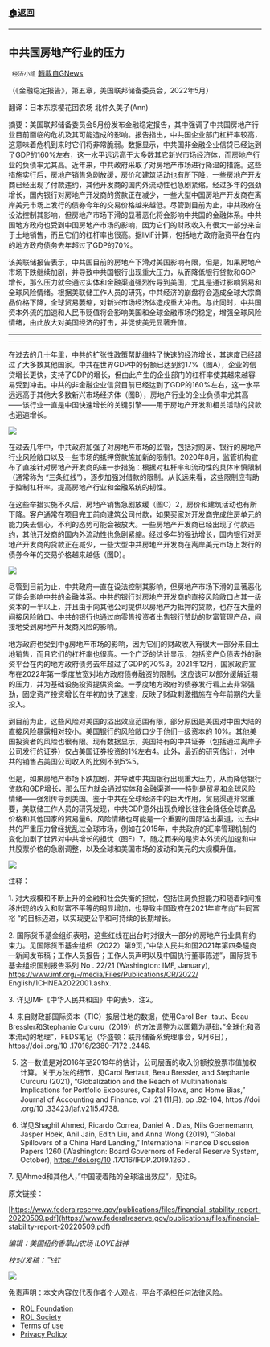 ###  [:house:返回](README.md)
---


## 中共国房地产行业的压力
` 经济小组` [轉載自GNews](https://gnews.org/zh-hans/2599652/)

（《金融稳定报告》，第五章，美国联邦储备委员会，2022年5月）
 
翻译：日本东京樱花团农场 北仲久美子(Ann)
 
摘要：美国联邦储备委员会5月份发布金融稳定报告，其中强调了中共国房地产行业目前面临的危机及其可能造成的影响。报告指出，中共国企业部门杠杆率较高，这意味着危机到来时它们将非常脆弱。数据显示，中共国非金融企业信贷已经达到了GDP的160%左右，这一水平远远高于大多数其它新兴市场经济体，而房地产行业的负债率尤其高。近年来，中共政府采取了对房地产市场进行降温的措施。这些措施实行后，房地产销售急剧放缓，房价和建筑活动也有所下降，一些房地产开发商已经出现了付款违约，其他开发商的国内外流动性也急剧紧缩。经过多年的强劲增长，国内银行对房地产开发商的贷款正在减少，一些大型中国房地产开发商在离岸美元市场上发行的债券今年的交易价格越来越低。尽管到目前为止，中共政府在设法控制其影响，但房地产市场下滑的显著恶化将会影响中共国的金融体系。中共国地方政府也受到中国房地产市场的影响，因为它们的财政收入有很大一部分来自于土地销售，而且它们的杠杆率也很高。据IMF计算，包括地方政府融资平台在内的地方政府债务去年超过了GDP的70%。
 
该美联储报告表示，中共国目前的房地产下滑对美国影响有限，但是，如果房地产市场下跌继续加剧，并导致中共国银行出现重大压力，从而降低银行贷款和GDP增长，那么压力就会通过实体和金融渠道强烈传导到美国，尤其是通过影响贸易和全球风险情绪。根据美联储工作人员的研究，中共经济的崩盘将会造成全球大宗商品价格下降，全球贸易萎缩，对新兴市场经济体造成重大冲击。与此同时，中共国资本外流的加速和人民币贬值将会影响美国和全球金融市场的稳定，增强全球风险情绪，由此放大对美国经济的打击，并促使美元显著升值。
 
* * *
 
* * *
 
在过去的几十年里，中共的扩张性政策帮助维持了快速的经济增长，其速度已经超过了大多数其他国家。中共在世界GDP中的份额已达到约17%（图A），企业的信贷增长更快，支持了GDP的增长，但由此产生的企业部门的杠杆率使其越来越容易受到冲击。中共的非金融企业信贷目前已经达到了GDP的160%左右，这一水平远远高于其他大多数新兴市场经济体（图B），房地产行业的企业负债率尤其高——该行业一直是中国快速增长的关键引擎——用于房地产开发和相关活动的贷款也迅速增长。
 
![](https://assets.gnews.org/wp-content/uploads/2022/05/图片1-195_1653496336.png)
 
在过去几年中，中共政府加强了对房地产市场的监管，包括对购房、银行的房地产行业风险敞口以及一些市场的抵押贷款施加新的限制1。2020年8月，监管机构宣布了直接针对房地产开发商的进一步措施：根据对杠杆率和流动性的具体审慎限制（通常称为 “三条红线”），逐步加强对借款的限制。从长远来看，这些限制应有助于控制杠杆率，提高房地产行业和金融系统的韧性。
 
在这些举措实施不久后，房地产销售急剧放缓（图C）2，房价和建筑活动也有所下降。客户通常在项目完工前向建筑公司付款，如果买家对开发商完成住房单元的能力失去信心，不利的态势可能会被放大。一些房地产开发商已经出现了付款违约，其他开发商的国内外流动性也急剧紧缩。经过多年的强劲增长，国内银行对房地产开发商的贷款正在减少，一些大型中共房地产开发商在离岸美元市场上发行的债券今年的交易价格越来越低（图D）。
 
![](https://assets.gnews.org/wp-content/uploads/2022/05/图片2-77_1653496637.png)
 
尽管到目前为止，中共政府一直在设法控制其影响，但房地产市场下滑的显著恶化可能会影响中共的金融体系。中共的银行对房地产开发商的直接风险敞口占其一级资本的一半以上，并且由于向其他公司提供以房地产为抵押的贷款，也存在大量的间接风险敞口。中共的银行也通过向零售投资者出售银行赞助的财富管理产品，间接地受到房地产开发商风险的影响。
 
地方政府也受到中g房地产市场的影响，因为它们的财政收入有很大一部分来自土地销售，而且它们的杠杆率也很高。一个广泛的估计显示，包括资产负债表外的融资平台在内的地方政府债务去年超过了GDP的70%3。2021年12月，国家政府宣布在2022年第一季度放宽对地方政府债券融资的限制，这应该可以部分缓解近期的压力，并为基础设施投资提供资金。一季度地方政府的债券发行看上去非常强劲，固定资产投资增长在年初加快了速度，反映了财政刺激措施在今年前期的大量投入。
 
到目前为止，这些风险对美国的溢出效应范围有限，部分原因是美国对中国大陆的直接风险暴露相对较小。美国银行的风险敞口少于他们一级资本的 10%。其他美国投资者的风险也很有限。现有数据显示，美国持有的中共证券（包括通过离岸子公司发行的证券）仅占美国证券投资的1%左右4。此外，最近的研究估计，对中共的销售占美国公司收入的比例不到5%5。
 
但是，如果房地产市场下跌加剧，并导致中共国银行出现重大压力，从而降低银行贷款和GDP增长，那么压力就会通过实体和金融渠道——特别是贸易和全球风险情绪——强烈传导到美国。鉴于中共在全球经济中的巨大作用，贸易渠道非常重要，美联储工作人员的研究发现，中共GDP意外出现负增长往往会降低全球商品价格和其他国家的贸易量6。风险情绪也可能是一个重要的国际溢出渠道，过去中共的严重压力曾经扰乱过全球市场，例如在2015年，中共政府的汇率管理机制的变化加剧了世界对中共增长的担忧（图E）7。随之而来的是资本外流的加速和中共股票价格的急剧调整，以及全球和美国市场的波动和美元的大规模升值。
 
![](https://assets.gnews.org/wp-content/uploads/2022/05/图片3-44_1653497022.png)
 
注释：
 
1. 对大规模和不断上升的金融和社会失衡的担忧，包括住房负担能力和随着时间推移出现的收入和财富不平等的明显增加，也导致中国政府在2021年宣布向”共同富裕 “的目标迈进，以实现更公平和可持续的长期增长。
 
2. 国际货币基金组织表明，这些红线在出台时对很大一部分的房地产行业具有约束力。见国际货币基金组织（2022）第9页，”中华人民共和国2021年第四条磋商—新闻发布稿；工作人员报告；工作人员声明以及中国执行董事陈述”，国际货币基金组织国别报告系列 No . 22/21 (Washington: IMF, January), https://www.imf.org/-/media/Files/Publications/CR/2022/ English/1CHNEA2022001.ashx.
 
3. 详见IMF《中华人民共和国》中的表5，注2。
 
4. 来自财政部国际资本（TIC）按居住地的数据，使用Carol Ber- taut、Beau Bressler和Stephanie Curcuru（2019）的方法调整为以国籍为基础，”全球化和资本流动的地理”，FEDS笔记（华盛顿：联邦储备系统理事会，9月6日），https://doi .org/10 .17016/2380-7172 .2446.
 
5. 这一数值是对2016年至2019年的估计，公司层面的收入份额按股票市值加权计算。关于方法的细节，见Carol Bertaut, Beau Bressler, and Stephanie Curcuru (2021), “Globalization and the Reach of Multinationals Implications for Portfolio Exposures, Capital Flows, and Home Bias,” Journal of Accounting and Finance, vol .21 (11月), pp .92-104, https://doi .org/10 .33423/jaf.v21i5.4738.
 
6. 详见Shaghil Ahmed, Ricardo Correa, Daniel A . Dias, Nils Goernemann, Jasper Hoek, Anil Jain, Edith Liu, and Anna Wong (2019), “Global Spillovers of a China Hard Landing,” International Finance Discussion Papers 1260 (Washington: Board Governors of Federal Reserve System, October), https://doi.org/10 .17016/IFDP.2019.1260 .
 
7. 见Ahmed和其他人，”中国硬着陆的全球溢出效应”，见注6。
 
原文链接：
 
[https://www.federalreserve.gov/publications/files/financial-stability-report-20220509.pdf](https://www.federalreserve.gov/publications/files/financial-stability-report-20220509.pdf)
 
*编辑：美国纽约香草山农场 ILOVE战神*
 
*校对/发稿：飞虹*
 
![](https://assets.gnews.org/wp-content/uploads/2022/05/5-6-1117x1536-1.jpeg)

免责声明：本文内容仅代表作者个人观点，平台不承担任何法律风险。
  
- [ROL Foundation](https://rolfoundation.org/)
- [ROL Society](https://rolsociety.org/)
- [Terms of use](https://gnews.org/terms-of-use-3/)
- [Privacy Policy](https://gnews.org/privacy-policy/)
